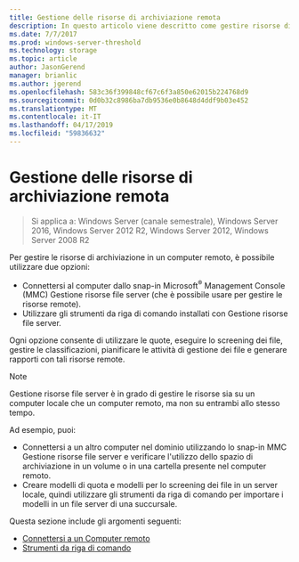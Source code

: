 ```yaml
---
title: Gestione delle risorse di archiviazione remota
description: In questo articolo viene descritto come gestire risorse di archiviazione in un computer remoto
ms.date: 7/7/2017
ms.prod: windows-server-threshold
ms.technology: storage
ms.topic: article
author: JasonGerend
manager: brianlic
ms.author: jgerend
ms.openlocfilehash: 583c36f399848cf67c6f3a850e62015b224768d9
ms.sourcegitcommit: 0d0b32c8986ba7db9536e0b8648d4ddf9b03e452
ms.translationtype: MT
ms.contentlocale: it-IT
ms.lasthandoff: 04/17/2019
ms.locfileid: "59836632"
---
```

# <a name="managing-remote-storage-resources"></a>Gestione delle risorse di archiviazione remota

> Si applica a: Windows Server (canale semestrale), Windows Server 2016, Windows Server 2012 R2, Windows Server 2012, Windows Server 2008 R2

Per gestire le risorse di archiviazione in un computer remoto, è possibile utilizzare due opzioni:

-   Connettersi al computer dallo snap-in Microsoft<sup>®</sup> Management Console (MMC) Gestione risorse file server (che è possibile usare per gestire le risorse remote).
-   Utilizzare gli strumenti da riga di comando installati con Gestione risorse file server.

Ogni opzione consente di utilizzare le quote, eseguire lo screening dei file, gestire le classificazioni, pianificare le attività di gestione dei file e generare rapporti con tali risorse remote.

> [!Note]
> Gestione risorse file server è in grado di gestire le risorse sia su un computer locale che un computer remoto, ma non su entrambi allo stesso tempo.

Ad esempio, puoi:

-   Connettersi a un altro computer nel dominio utilizzando lo snap-in MMC Gestione risorse file server e verificare l'utilizzo dello spazio di archiviazione in un volume o in una cartella presente nel computer remoto.
-   Creare modelli di quota e modelli per lo screening dei file in un server locale, quindi utilizzare gli strumenti da riga di comando per importare i modelli in un file server di una succursale.

Questa sezione include gli argomenti seguenti:

-   [Connettersi a un Computer remoto](connect-to-remote-computer.md)
-   [Strumenti da riga di comando](command-line-tools.md)
